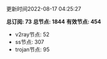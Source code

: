 更新时间2022-08-17 04:25:27

**总订阅: 73**
**总节点: 1844**
**有效节点: 454**
- v2ray节点: 52
- ss节点: 307
- trojan节点: 95
